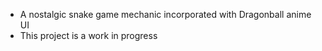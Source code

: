 - A nostalgic snake game mechanic incorporated with Dragonball anime UI
- This project is a work in progress

